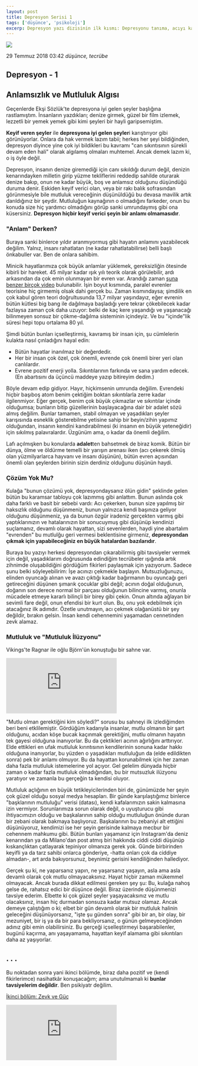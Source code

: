 ```yaml
---
layout: post
title: Depresyon Serisi 1
tags: ['düşünce', 'psikoloji']
excerp: Depresyon yazı dizisinin ilk kısmı: Depresyonu tanıma, acıyı kabullenme, mutluluk zorunluluğu algısı gibi kavramlar üzerine.
---
```


![](https://i.pinimg.com/originals/7e/20/62/7e2062768c34783f5c4cd2f8409ebfea.jpg)

29 Temmuz 2018 03:42 *düşünce, tecrübe*

## Depresyon - 1 

## Anlamsızlık ve Mutluluk Algısı

Geçenlerde Ekşi Sözlük'te depresyona iyi gelen şeyler başlığına rastlamıştım. İnsanların yazdıkları; denize girmek, güzel bir film izlemek, lezzetli bir yemek yemek gibi kimi şeyleri bir hayli garipsemiştim. 

**Keyif veren şeyler** ile **depresyona iyi gelen şeyler**i karıştırıyor gibi görünüyorlar. Onlara da hak vermek lazım tabii; herkes her şeyi bildiğinden, depresyon diyince yine çok iyi bildikleri bu kavramı "can sıkıntısının sürekli devam eden hali" olarak algılamış olmaları muhtemel. Ancak demek lazım ki, o iş öyle değil.

Depresyon, insanın denize giremediği için canı sıkıldığı durum değil, denizin kenarındayken milletin girip yüzme tekliflerini reddedip sahilde oturarak denize bakıp, onun ne kadar büyük, boş ve anlamsız olduğunu düşündüğü duruma denir. Eskiden keyif verici olan, veya bir rakı balık sofrasından görünmesiyle bile mutluluk vereceğinin düşünüldüğü bu devasa mavilik artık darıldığınız bir şeydir. Mutluluğun kaynağının o olmadığını farkeder, onun bu konuda size hiç yardımcı olmadığını görüp sanki umrundaymış gibi ona küsersiniz. **Depresyon hiçbir keyif verici şeyin bir anlamı olmamasıdır**.

### "Anlam" Derken?

Buraya sanki binlerce yıldır aranmıyormuş gibi hayatın anlamını yazabilecek değilim. Yalnız, insanı rahatlatan (ne kadar rahatlatabilirse) belli başlı önkabuller var. Ben de onlara sahibim.

Minicik hayatlarımıza çok büyük anlamlar yüklemek, gereksizliğin ötesinde kibirli bir hareket. 45 milyar kadar ışık yılı teorik olarak görülebilir, ardı arkasından da çok emin olunmayan bir evren var. Arandığı zaman [şuna benzer birçok video](https://www.youtube.com/watch?v=Iy7NzjCmUf0&t=543s&pbjreload=10) bulunabilir. İşin boyut kısmında, paralel evrenler teorisine hiç girmemiş olsak dahi gerçek bu. Zaman kısmındaysa; şimdilik en çok kabul gören teori doğrultusunda 13,7 milyar yaşındayız, eğer evrenin bütün kütlesi big bang ile dağılmaya başladığı yere tekrar çökebilecek kadar fazlaysa zaman çok daha uzuyor: belki de kaç kere yaşandığı ve yaşanacağı bilinmeyen sonsuz bir çökme-dağılma sisteminin içindeyiz. Ve bu "içinde"lik süresi hepi topu ortalama 80 yıl. 

Şimdi bütün bunları içselleştirmiş, kavramış bir insan için, şu cümlelerin kulakta nasıl çınladığını hayal edin: 

- Bütün hayatlar inanılmaz bir değerdedir. 
- Her bir insan çok özel, çok önemli, evrende çok önemli birer yeri olan canlılardır. 
- Evrene pozitif enerji yolla. Sıkıntılarının farkında ve sana yardım edecek. (En abartısını da üçüncü maddeye yazıp bitireyim dedim.)

Böyle devam edip gidiyor. Hayır, hiçkimsenin umrunda değilim. Evrendeki hiçbir başıboş atom benim çektiğim boktan sıkıntılarla zerre kadar ilgilenmiyor. Eğer gerçek, benim çok büyük çıkmazlar ve sıkıntılar içinde olduğumsa; bunların bitip güzellerinin başlayacağına dair bir adalet sözü almış değilim. Bunlar tamamen, stabil olmayan ve yaşadıkları şeyler karışısında esneklik gösterebilme yetisine sahip bir beyin/zihin yapımız olduğundan, insanın kendini kandırabilmesi (ki insanın en büyük yeteneğidir) için sıkılmış palavralardır. Üzgünüm ama, o kadar da önemli değilim. 

Lafı açılmışken bu konularda **adalet**ten bahsetmek de biraz komik. Bütün bir dünya, ölme ve öldürme temelli bir yarışın arenası iken (acı çekerek ölmüş olan yüzmilyarlarca hayvanı ve insanı düşünün), bütün evren açısından önemli olan şeylerden birinin sizin derdiniz olduğunu düşünün haydi. 

### Çözüm Yok Mu?

Kulağa "bunun çözümü yok, depresyondaysanız ölün gidin" şeklinde gelen bütün bu karamsar tabloyu çok lazımmış gibi anlattım. Bunun aslında çok daha farklı ve basit bir sebebi vardı: Acı çekerken, bunun size yapılmış bir haksızlık olduğunu düşünmeniz, bunun yalnızca kendi başınıza geliyor olduğunu düşünmeniz, ya da bunun özgür iradeniz gerçekten varmış gibi yaptıklarınızın ve hatalarınızın bir sonucuymuş gibi düşünüp kendinizi suçlamanız, devamlı olarak hayattan, sizi sevenlerden, haydi yine abartalım "evrenden" bu mutlulğu geri vermesi beklentisine girmeniz, **depresyondan çıkmak için yapabileceğiniz en büyük hatalardan bazılarıdır**. 

Buraya bu yazıyı herkesi depresyondan çıkarabilirmiş gibi tavsiyeler vermek için değil, yaşadıklarım doğrusunda edindiğim tecrübeler ışığında artık zihnimde oluşabildiğini gördüğüm fikirleri paylaşmak için yazıyorum. Sadece şunu belki söyleyebilirim: İşe acınızı çekmekle başlayın. Mutsuzluğunuzu, elinden oyuncağı alınan ve avazı çıktığı kadar bağırmanın bu oyuncağı geri getireceğini düşünen şımarık çocuklar gibi değil; acının doğal olduğunun, doğanın son derece normal bir parçası olduğunun bilincine varmış, onunla mücadele etmeye kararlı bilinçli bir birey gibi çekin. Onun altında ağlayan bir sevimli fare değil, onun efendisi bir kurt olun. Bu, onu yok edebilmek için atacağınız ilk adımdır. Özetle unutmayın, acı çekmek olağanüstü bir şey değildir, bırakın gelsin. İnsan kendi cehennemini yaşamadan cennetinden zevk alamaz.

### Mutluluk ve "Mutluluk İlüzyonu"

Vikings'te Ragnar ile oğlu Björn'ün konuştuğu bir sahne var. 

<div class="video-container">
<iframe src="https://www.youtube.com/embed/lFW_4MWs5wM" frameborder="0" allow="autoplay; encrypted-media" allowfullscreen></iframe>
</div>

"Mutlu olman gerektiğini kim söyledi?" sorusu bu sahneyi ilk izlediğimden beri beni etklilemiştir. Gördüğüm kadarıyla insanlar, mutlu olmanın bir şart olduğunu, acıdan köşe bucak kaçınmak gerektiğini, mutlu olmanın hayatın tek gayesi olduğuna inanıyorlar. Bu da çektikleri acının ağırlığını arttırıyor. Elde ettikleri en ufak mutluluk kırıntısının kendilerinin sonuna kadar hakkı olduğuna inanıyorlar, bu yüzden o yaşadıkları mutluluğun da (elde edildikten sonra) pek bir anlamı olmuyor. Bu da hayattan korunabilmek için her zaman daha fazla mutluluk istemelerine yol açıyor. Gel gelelim dünyada hiçbir zaman o kadar fazla mutluluk olmadığından, bu bir mutsuzluk ilüzyonu yaratıyor ve zamanla bu gerçeğin ta kendisi oluyor.

Mutluluk açlığının en büyük tetikleyicilerinden biri de, günümüzde her şeyin çok güzel olduğu sosyal medya hesapları. Bir günde karşılaştığımız binlerce "başklarının mutluluğu" verisi (datası), kendi kafalarımızın sakin kalmasına izin vermiyor. Sorunlarımıza sorun olarak değil, o uyuşturucu gibi ihtiyacımızın olduğu ve başkalarının sahip olduğu mutluluğun önünde duran bir zebani olarak bakmaya başlıyoruz. Başkalarının bu zebaniyi alt ettiğini düşünüyoruz, kendimizi ise her şeyin gerisinde kalmaya mecbur bir cehennem mahkumu gibi. Bütün bunları yaşamanız için Instagram'da deniz kenarından ya da Milano'dan post atmış biri hakkında ciddi ciddi düşünüp kıskançlıktan çatlayarak tepiniyor olmanıza gerek yok. Günde birbirinden keyifli ya da tarz sahibi onlarca gönderiye, -hatta onları çok da ciddiye almadan-, art arda bakıyorsunuz, beynimiz gerisini kendiliğinden hallediyor. 

Gerçek şu ki, ne yaparsanız yapın, ne yaşarsanız yaşayın, asla ama asla devamlı olarak çok mutlu olmayacaksınız. Hayat hiçbir zaman mükemmel olmayacak. Ancak burada dikkat edilmesi gereken şey şu: Bu, kulağa nahoş gelse de, rahatsız edici bir düşünce değil. Biraz üzerinde düşünmenizi tavsiye ederim. Elbette ki çok güzel şeyler yaşayacaksınız ve mutlu olacaksınız, insan hiç durmadan sonsuza kadar mutsuz olamaz. Ancak demeye çalıştığım o ki; elbet bir gün devamlı olarak bir mutluluk halinin geleceğini düşünüyorsanız, "işte şu günden sonra" gibi bir an, bir olay, bir mezuniyet, bir iş ya da bir para bekliyorsanız, o günün gelmeyeceğinden adınız gibi emin olabilirsiniz. Bu gerçeği içselleştirmeyi başarabilenler, bugünü kaçırma, anı yaşayamama, hayattan keyif alamama gibi sıkıntıları daha az yaşıyorlar.

## . . . 

Bu noktadan sonra yani ikinci bölümde, biraz daha pozitif ve (kendi fikirlerimce) nasihatkâr konuşacağım; ama unutulmamalı ki **bunlar tavsiyelerim değildir**. Ben psikiyatr değilim. 

[İkinci bölüm: Zevk ve Güç](depresyon-2-zevk-ve-guc)

<div class="video-container">
<iframe src="https://www.youtube.com/embed/uAVAt5FV2uc" frameborder="0" allow="autoplay; encrypted-media" allowfullscreen></iframe>
</div>


